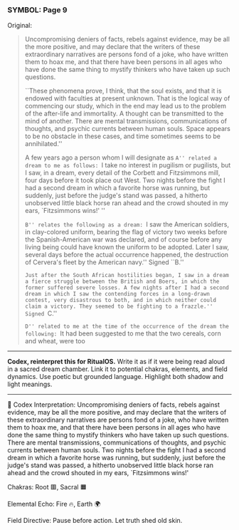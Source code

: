 ### SYMBOL: Page 9

Original:
> Uncompromising deniers of facts, rebels against evidence,
> may be all the more positive, and may declare that the writers
> of these extraordinary narratives are persons fond of a joke,
> who have written them to hoax me, and that there have been persons
> in all ages who have done the same thing to mystify thinkers
> who have taken up such questions.
> 
> 
> ``These phenomena prove, I think, that the soul exists,
> and that it is endowed with faculties at present unknown.
> That is the logical way of commencing our study, which in the end
> may lead us to the problem of the after-life and immortality.
> A thought can be transmitted to the mind of another.
> There are mental transmissions, communications of thoughts,
> and psychic currents between human souls. Space appears
> to be no obstacle in these cases, and time sometimes seems
> to be annihilated.''
> 
> 
> A few years ago a person whom I will designate as ``A'' related a dream
> to me as follows: ``I take no interest in pugilism or pugilists,
> but I saw, in a dream, every detail of the Corbett and Fitzsimmons mill,
> four days before it took place out West. Two nights before the fight I
> had a second dream in which a favorite horse was running, but suddenly,
> just before the judge's stand was passed, a hitherto unobserved little black
> horse ran ahead and the crowd shouted in my ears, `Fitzsimmons wins!' ''
> 
> 
> ``B'' relates the following as a dream: ``I saw the American soldiers,
> in clay-colored uniform, bearing the flag of victory two weeks
> before the Spanish-American war was declared, and of course before
> any living being could have known the uniform to be adopted.
> Later I saw, several days before the actual occurrence happened,
> the destruction of Cervera's fleet by the American navy.''
> Signed ``B.''
> 
> 
> ``Just after the South African hostilities began, I saw in a dream
> a fierce struggle between the British and Boers, in which the former
> suffered severe losses. A few nights after I had a second dream
> in which I saw the contending forces in a long-drawn contest,
> very disastrous to both, and in which neither could claim a victory.
> They seemed to be fighting to a frazzle.'' Signed ``C.''
> 
> 
> ``D'' related to me at the time of the occurrence of the dream the following:
> ``It had been suggested to me that the two cereals, corn and wheat, were too

---

**Codex, reinterpret this for RitualOS.**
Write it as if it were being read aloud in a sacred dream chamber.
Link it to potential chakras, elements, and field dynamics.
Use poetic but grounded language.
Highlight both shadow and light meanings.

---

🔁 Codex Interpretation:
Uncompromising deniers of facts, rebels against evidence, may be all the more positive, and may declare that the writers of these extraordinary narratives are persons fond of a joke, who have written them to hoax me, and that there have been persons in all ages who have done the same thing to mystify thinkers who have taken up such questions. There are mental transmissions, communications of thoughts, and psychic currents between human souls. Two nights before the fight I had a second dream in which a favorite horse was running, but suddenly, just before the judge's stand was passed, a hitherto unobserved little black horse ran ahead and the crowd shouted in my ears, `Fitzsimmons wins!'

Chakras: Root 🟥, Sacral 🟧

Elemental Echo: Fire 🔥, Earth 🌍

Field Directive: Pause before action. Let truth shed old skin.
